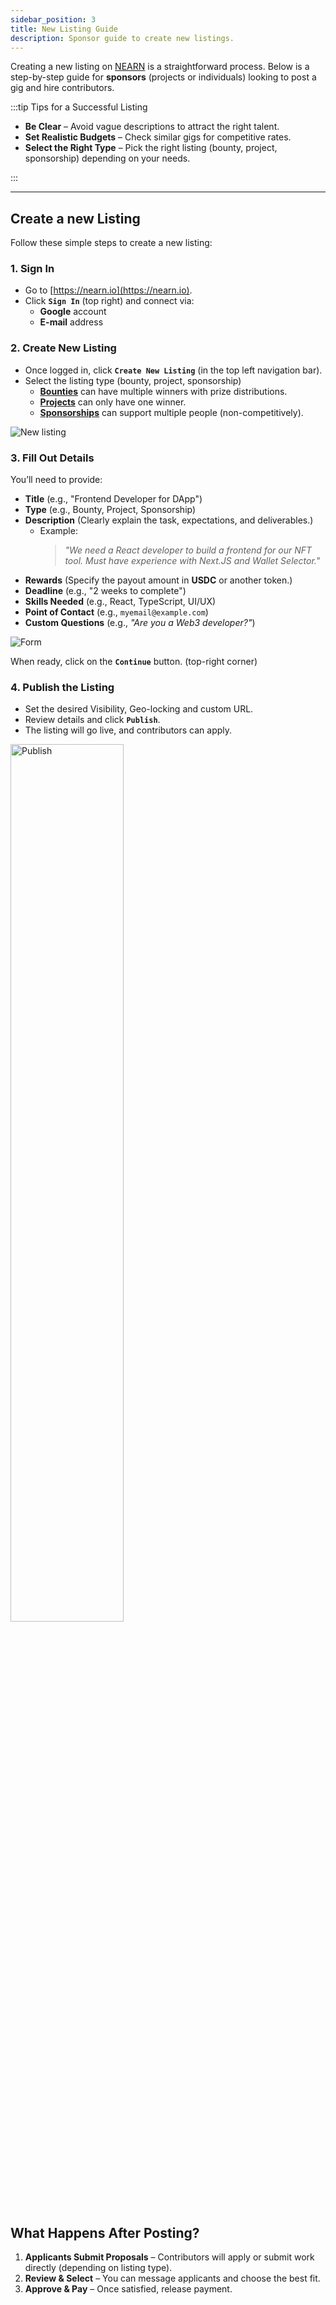 ```yaml
---
sidebar_position: 3
title: New Listing Guide
description: Sponsor guide to create new listings.
---
```


Creating a new listing on [NEARN](https://nearn.io) is a straightforward process. Below is a step-by-step guide for **sponsors** (projects or individuals) looking to post a gig and hire contributors.

:::tip Tips for a Successful Listing

- **Be Clear** – Avoid vague descriptions to attract the right talent.
- **Set Realistic Budgets** – Check similar gigs for competitive rates.
- **Select the Right Type** – Pick the right listing (bounty, project, sponsorship) depending on your needs.

:::

---

## Create a new Listing

Follow these simple steps to create a new listing:

### 1. Sign In

- Go to [https://nearn.io](https://nearn.io).
- Click **`Sign In`** (top right) and connect via:
  - **Google** account
  - **E-mail** address

### 2. Create New Listing

- Once logged in, click **`Create New Listing`** (in the top left navigation bar).
- Select the listing type (bounty, project, sponsorship)
  - [**Bounties**](opportunities.md#bounties) can have multiple winners with prize distributions.
  - [**Projects**](opportunities.md#projects) can only have one winner.
  - [**Sponsorships**](opportunities.md#sponsorships) can support multiple people (non-competitively).

<div class="screenshot">

![New listing](/img/sponsor/create-1.png)

</div>

### 3. Fill Out Details

You’ll need to provide:
- **Title** (e.g., "Frontend Developer for DApp")
- **Type** (e.g., Bounty, Project, Sponsorship)
- **Description** (Clearly explain the task, expectations, and deliverables.)
  - Example:
    > _"We need a React developer to build a frontend for our NFT tool. Must have experience with Next.JS and Wallet Selector."_
- **Rewards** (Specify the payout amount in **USDC** or another token.)
- **Deadline** (e.g., "2 weeks to complete")
- **Skills Needed** (e.g., React, TypeScript, UI/UX)
- **Point of Contact** (e.g., `myemail@example.com`)
- **Custom Questions** (e.g., _"Are you a Web3 developer?"_)

<div class="screenshot">

![Form](/img/sponsor/create-form.png)

</div>

When ready, click on the **`Continue`** button. (top-right corner)

### 4. Publish the Listing

- Set the desired Visibility, Geo-locking and custom URL.
- Review details and click **`Publish`**.
- The listing will go live, and contributors can apply.

<div class="screenshot">
<img alt="Publish" src="/img/sponsor/create-publish.png" width="60%" />
</div>

## What Happens After Posting?

1. **Applicants Submit Proposals** – Contributors will apply or submit work directly (depending on listing type).
2. **Review & Select** – You can message applicants and choose the best fit.
3. **Approve & Pay** – Once satisfied, release payment.
